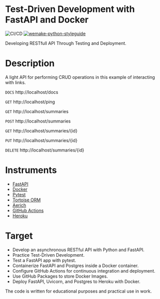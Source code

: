 # Test-Driven Development with FastAPI and Docker
![CI/CD](https://github.com/kutuzov13/fastapi/actions/workflows/main.yml/badge.svg?branch=master)
[![wemake-python-styleguide](https://img.shields.io/badge/style-wemake-000000.svg)](https://github.com/wemake-services/wemake-python-styleguide)

Developing RESTfull API Through Testing and Deployment.

# Description

A light API for performing CRUD operations in this example of interacting with links.

`DOCS` http://localhost/docs

`GET` http://localhost/ping

`GET` http://localhost/summaries

`POST` http://localhost/summaries

`GET` http://localhost/summaries/{id}

`PUT` http://localhost/summaries/{id}

`DELETE` http://localhost/summaries/{id}


# Instruments

- [FastAPI](https://fastapi.tiangolo.com/)
- [Docker](https://www.docker.com/)
- [Pytest](https://docs.pytest.org/en/6.2.x/)
- [Tortoise ORM](https://tortoise-orm.readthedocs.io/en/latest/)
- [Aerich](https://github.com/tortoise/aerich)
- [GitHub Actions](https://github.com/features/actions)
- [Heroku](https://dashboard.heroku.com/)


# Target
 - Develop an asynchronous RESTful API with Python and FastAPI.
 - Practice Test-Driven Development.
 - Test a FastAPI app with pytest.
 - Containerize FastAPI and Postgres inside a Docker container.
 - Configure GitHub Actions for continuous integration and deployment.
 - Use GitHub Packages to store Docker Images.
 - Deploy FastAPI, Uvicorn, and Postgres to Heroku with Docker.

The code is written for educational purposes and practical use in work.